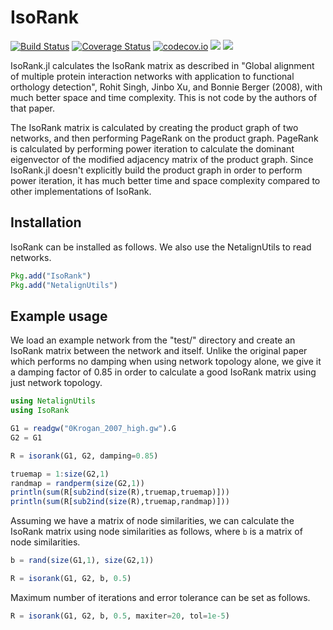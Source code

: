 # IsoRank

[![Build Status](https://travis-ci.org/vvjn/IsoRank.jl.svg?branch=master)](https://travis-ci.org/vvjn/IsoRank.jl) [![Coverage Status](https://coveralls.io/repos/vvjn/IsoRank.jl/badge.svg?branch=master&service=github)](https://coveralls.io/github/vvjn/IsoRank.jl?branch=master) [![codecov.io](http://codecov.io/github/vvjn/IsoRank.jl/coverage.svg?branch=master)](http://codecov.io/github/vvjn/IsoRank.jl?branch=master) [![](https://img.shields.io/badge/docs-stable-blue.svg)](https://vvjn.github.io/IsoRank.jl/stable) [![](https://img.shields.io/badge/docs-latest-blue.svg)](https://vvjn.github.io/IsoRank.jl/latest)


IsoRank.jl calculates the IsoRank matrix as described in "Global alignment of
multiple protein interaction networks with application to functional
orthology detection", Rohit Singh, Jinbo Xu, and Bonnie Berger (2008),
with much better space and time complexity. This is not code by the authors of
that paper.

The IsoRank matrix is calculated by creating the product graph of two
networks, and then performing PageRank on the product graph. PageRank
is calculated by performing power iteration to calculate the dominant
eigenvector of the modified adjacency matrix of the product
graph. Since IsoRank.jl doesn't explicitly build the product graph in
order to perform power iteration, it has much better time and space
complexity compared to other implementations of IsoRank.

## Installation

IsoRank can be installed as follows. We also use the NetalignUtils to
read networks.

```julia
Pkg.add("IsoRank")
Pkg.add("NetalignUtils")
```

## Example usage

We load an example network from the "test/" directory and create
an IsoRank matrix between the network and itself. Unlike the original
paper which performs no damping when using network topology alone, we
give it a damping factor of 0.85 in order to calculate a good
IsoRank matrix using just network topology.

```julia
using NetalignUtils
using IsoRank

G1 = readgw("0Krogan_2007_high.gw").G
G2 = G1

R = isorank(G1, G2, damping=0.85)

truemap = 1:size(G2,1)
randmap = randperm(size(G2,1))
println(sum(R[sub2ind(size(R),truemap,truemap)]))
println(sum(R[sub2ind(size(R),truemap,randmap)]))
```

Assuming we have a matrix of node similarities, we can calculate
the IsoRank matrix using node similarities as follows, where `b` is
a matrix of node similarities.

```julia
b = rand(size(G1,1), size(G2,1))

R = isorank(G1, G2, b, 0.5)
```

Maximum number of iterations and error tolerance can be set as follows.

```julia
R = isorank(G1, G2, b, 0.5, maxiter=20, tol=1e-5)
```
